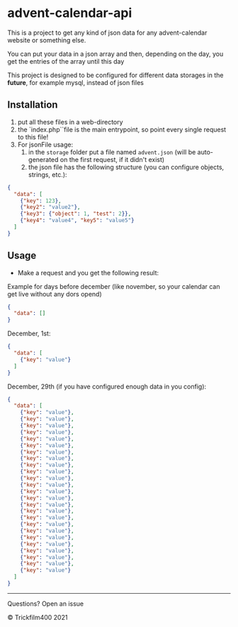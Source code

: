 
# advent-calendar-api

This is a project to get any kind of json data for any advent-calendar website or something else.

You can put your data in a json array and then, depending on the day, you get the entries of the array until this day

This project is designed to be configured for different data storages in the **future**, for example mysql, instead of json files

## Installation

1. put all these files in a web-directory 
2. the `index.php``file is the main entrypoint, so point every single request to this file!
3. For jsonFile usage:
   1. in the `storage` folder put a file named `advent.json` (will be auto-generated on the first request, if it didn't exist)
   2. the json file has the following structure (you can configure objects, strings, etc.):

```json
{
  "data": [
    {"key": 123},
    {"key2": "value2"},
    {"key3": {"object": 1, "test": 2}},
    {"key4": "value4", "key5": "value5"}
  ]
}
```

## Usage

- Make a request and you get the following result:

Example for days before december (like november, so your calendar can get live without any dors opend)
````json
{
  "data": []
}
````

December, 1st:

```json
{
  "data": [
    {"key": "value"}
  ]
}
```

December, 29th (if you have configured enough data in you config):
```json
{
  "data": [
    {"key": "value"},
    {"key": "value"},
    {"key": "value"},
    {"key": "value"},
    {"key": "value"},
    {"key": "value"},
    {"key": "value"},
    {"key": "value"},
    {"key": "value"},
    {"key": "value"},
    {"key": "value"},
    {"key": "value"},
    {"key": "value"},
    {"key": "value"},
    {"key": "value"},
    {"key": "value"},
    {"key": "value"},
    {"key": "value"},
    {"key": "value"},
    {"key": "value"},
    {"key": "value"},
    {"key": "value"},
    {"key": "value"},
    {"key": "value"},
    {"key": "value"}
  ]
}
```

----
Questions? Open an issue

&copy; Trickfilm400 2021